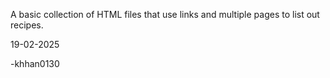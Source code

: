 A basic collection of HTML files that use links and multiple pages to list out recipes.

19-02-2025

-khhan0130
